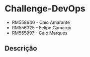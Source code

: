 # Challenge-DevOps

- RM558640 - Caio Amarante
- RM556325 - Felipe Camargo
- RM555997 - Caio Marques

## Descrição
